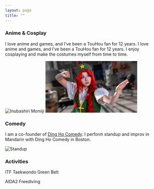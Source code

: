 ```yaml
---
layout: page
title: ""
---
```


### Anime & Cosplay

I love anime and games, and I’ve been a TouHou fan for 12 years. I love anime and games, and I’ve been a TouHou fan for 12 years. I enjoy cosplaying and make the costumes myself from time to time.

 <img src="/momiji.jpg" alt="Inubashiri Momiji" width="300"/>
 <img src="/meirin.jpg" alt="Hong Meirin" width="300"/>


### Comedy

I am a co-founder of [Ding Ho Comedy](https://www.eventbrite.com/o/dingho-comedy-33952860901). I perform standup and improv in Mandarin with Ding Ho Comedy in Boston.

<img src="/standup.jpg" alt="Standup" width="300"/>

### Activities

ITF Taekwondo Green Belt

AIDA2 Freediving
